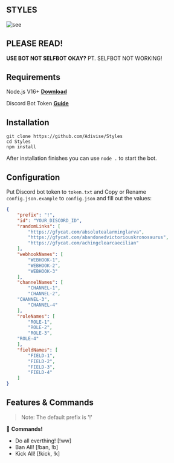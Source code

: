 ## STYLES

![see](https://i.imgur.com/QZVOFJE.jpg)

## PLEASE READ!

**USE BOT NOT SELFBOT OKAY?** PT. SELFBOT NOT WORKING!

## Requirements

Node.js V16+ **[Download](https://nodejs.org/dist/v17.0.1/node-v17.0.1-x64.msi)**

Discord Bot Token **[Guide](https://discordjs.guide/preparations/setting-up-a-bot-application.html#creating-your-bot)**

## Installation

```
git clone https://github.com/Adivise/Styles
cd Styles
npm install
```
After installation finishes you can use `node .` to start the bot.

## Configuration

Put Discord bot token to `token.txt` and
Copy or Rename `config.json.example` to `config.json` and fill out the values:

```json
{
    "prefix": "!",
    "id": "YOUR_DISCORD_ID",
    "randomLinks": [
        "https://gfycat.com/absolutealarminglarva",
        "https://gfycat.com/abandonedvictoriouskronosaurus",
        "https://gfycat.com/achingclearcaecilian"
    ],
    "webhookNames": [
        "WEBHOOK-1",
        "WEBHOOK-2",
        "WEBHOOK-3"
    ],
    "channelNames": [
        "CHANNEL-1",
        "CHANNEL-2",
	"CHANNEL-3",
        "CHANNEL-4"
    ],
    "roleNames": [
        "ROLE-1",
        "ROLE-2",
        "ROLE-3",
	"ROLE-4"
    ],
    "fieldNames": [
        "FIELD-1",
        "FIELD-2",
        "FIELD-3",
        "FIELD-4"
    ]
}
```

## Features & Commands

> Note: The default prefix is '!'

💬 **Commands!** 

- Do all everthing! [!ww]
- Ban All! [!ban, !b]
- Kick All! [!kick, !k]
